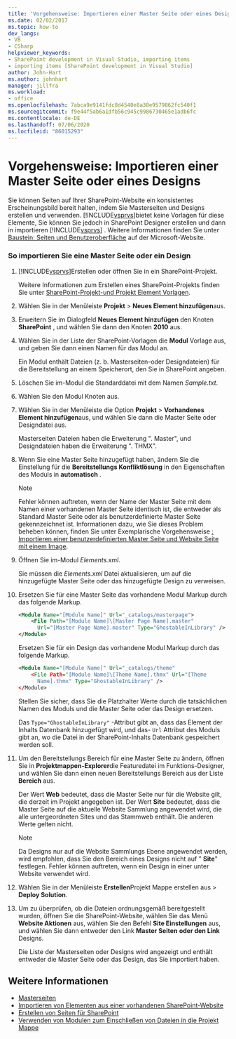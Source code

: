 ```yaml
---
title: 'Vorgehensweise: Importieren einer Master Seite oder eines Designs | Microsoft-Dokumentation'
ms.date: 02/02/2017
ms.topic: how-to
dev_langs:
- VB
- CSharp
helpviewer_keywords:
- SharePoint development in Visual Studio, importing items
- importing items [SharePoint development in Visual Studio]
author: John-Hart
ms.author: johnhart
manager: jillfra
ms.workload:
- office
ms.openlocfilehash: 7abca9e9141fdc8d4540e8a38e9579862fc540f1
ms.sourcegitcommit: f9e44f5ab6a1dfb56c945c9986730465e1adb6fc
ms.contentlocale: de-DE
ms.lasthandoff: 07/06/2020
ms.locfileid: "86015293"
---
```

# <a name="how-to-import-a-master-page-or-theme"></a>Vorgehensweise: Importieren einer Master Seite oder eines Designs
  Sie können Seiten auf Ihrer SharePoint-Website ein konsistentes Erscheinungsbild bereit halten, indem Sie Masterseiten und Designs erstellen und verwenden. [!INCLUDE[vsprvs](../sharepoint/includes/vsprvs-md.md)]bietet keine Vorlagen für diese Elemente, Sie können Sie jedoch in SharePoint Designer erstellen und dann in importieren [!INCLUDE[vsprvs](../sharepoint/includes/vsprvs-md.md)] . Weitere Informationen finden Sie unter [Baustein: Seiten und Benutzeroberfläche](/previous-versions/office/developer/sharepoint-2010/ee539040(v=office.14)) auf der Microsoft-Website.

### <a name="to-import-a-master-page-or-theme"></a>So importieren Sie eine Master Seite oder ein Design

1. [!INCLUDE[vsprvs](../sharepoint/includes/vsprvs-md.md)]Erstellen oder öffnen Sie in ein SharePoint-Projekt.

     Weitere Informationen zum Erstellen eines SharePoint-Projekts finden Sie unter [SharePoint-Projekt-und Projekt Element Vorlagen](../sharepoint/sharepoint-project-and-project-item-templates.md).

2. Wählen Sie in der Menüleiste **Projekt**  >  **Neues Element hinzufügen**aus.

3. Erweitern Sie im Dialogfeld **Neues Element hinzufügen** den Knoten **SharePoint** , und wählen Sie dann den Knoten **2010** aus.

4. Wählen Sie in der Liste der SharePoint-Vorlagen die **Modul** Vorlage aus, und geben Sie dann einen Namen für das Modul an.

     Ein Modul enthält Dateien (z. b. Masterseiten-oder Designdateien) für die Bereitstellung an einem Speicherort, den Sie in SharePoint angeben.

5. Löschen Sie im-Modul die Standarddatei mit dem Namen *Sample.txt*.

6. Wählen Sie den Modul Knoten aus.

7. Wählen Sie in der Menüleiste die Option **Projekt**  >  **Vorhandenes Element hinzufügen**aus, und wählen Sie dann die Master Seite oder Designdatei aus.

     Masterseiten Dateien haben die Erweiterung ". Master", und Designdateien haben die Erweiterung ". THMX".

8. Wenn Sie eine Master Seite hinzugefügt haben, ändern Sie die Einstellung für die **Bereitstellungs Konfliktlösung** in den Eigenschaften des Moduls in **automatisch** .

    > [!NOTE]
    > Fehler können auftreten, wenn der Name der Master Seite mit dem Namen einer vorhandenen Master Seite identisch ist, die entweder als Standard Master Seite oder als benutzerdefinierte Master Seite gekennzeichnet ist. Informationen dazu, wie Sie dieses Problem beheben können, finden Sie unter Exemplarische Vorgehensweise [: Importieren einer benutzerdefinierten Master Seite und Website Seite mit einem Image](../sharepoint/walkthrough-import-a-custom-master-page-and-site-page-with-an-image.md).

9. Öffnen Sie im-Modul *Elements.xml*.

     Sie müssen die *Elements.xml* Datei aktualisieren, um auf die hinzugefügte Master Seite oder das hinzugefügte Design zu verweisen.

10. Ersetzen Sie für eine Master Seite das vorhandene Modul Markup durch das folgende Markup.

    ```xml
    <Module Name="[Module Name]" Url="_catalogs/masterpage">
        <File Path="[Module Name]\[Master Page Name].master"
          Url="[Master Page Name].master" Type="GhostableInLibrary" />
    </Module>
    ```

     Ersetzen Sie für ein Design das vorhandene Modul Markup durch das folgende Markup.

    ```xml
    <Module Name="[Module Name]" Url="_catalogs/theme"
        <File Path="[Module Name]\[Theme Name].thmx" Url="[Theme
          Name].thmx" Type="GhostableInLibrary" />
    </Module>
    ```

     Stellen Sie sicher, dass Sie die Platzhalter Werte durch die tatsächlichen Namen des Moduls und die Master Seite oder das Design ersetzen.

     Das `Type="GhostableInLibrary"` -Attribut gibt an, dass das Element der Inhalts Datenbank hinzugefügt wird, und das- `Url` Attribut des Moduls gibt an, wo die Datei in der SharePoint-Inhalts Datenbank gespeichert werden soll.

11. Um den Bereitstellungs Bereich für eine Master Seite zu ändern, öffnen Sie in **Projektmappen-Explorer**die Featuredatei im Funktions-Designer, und wählen Sie dann einen neuen Bereitstellungs Bereich aus der Liste **Bereich** aus.

     Der Wert **Web** bedeutet, dass die Master Seite nur für die Website gilt, die derzeit im Projekt angegeben ist. Der Wert **Site** bedeutet, dass die Master Seite auf die aktuelle Website Sammlung angewendet wird, die alle untergeordneten Sites und das Stammweb enthält. Die anderen Werte gelten nicht.

    > [!NOTE]
    > Da Designs nur auf die Website Sammlungs Ebene angewendet werden, wird empfohlen, dass Sie den Bereich eines Designs nicht auf " **Site**" festlegen. Fehler können auftreten, wenn ein Design in einer unter Website verwendet wird.

12. Wählen Sie in der Menüleiste **Erstellen**Projekt Mappe erstellen aus  >  **Deploy Solution**.

13. Um zu überprüfen, ob die Dateien ordnungsgemäß bereitgestellt wurden, öffnen Sie die SharePoint-Website, wählen Sie das Menü **Website Aktionen** aus, wählen Sie den Befehl **Site Einstellungen** aus, und wählen Sie dann entweder den Link **Master Seiten** **oder den Link** Designs.

     Die Liste der Masterseiten oder Designs wird angezeigt und enthält entweder die Master Seite oder das Design, das Sie importiert haben.

## <a name="see-also"></a>Weitere Informationen
- [Masterseiten](/previous-versions/office/developer/sharepoint-2010/ms443795(v=office.14))
- [Importieren von Elementen aus einer vorhandenen SharePoint-Website](../sharepoint/importing-items-from-an-existing-sharepoint-site.md)
- [Erstellen von Seiten für SharePoint](../sharepoint/creating-pages-for-sharepoint.md)
- [Verwenden von Modulen zum Einschließen von Dateien in die Projekt Mappe](../sharepoint/using-modules-to-include-files-in-the-solution.md)
